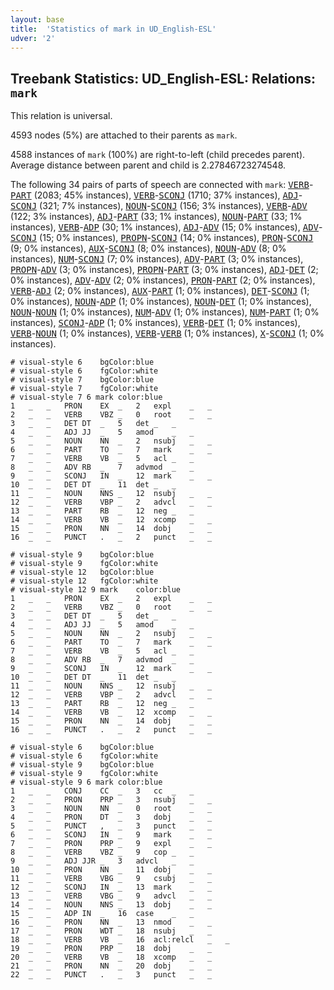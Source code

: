```yaml
---
layout: base
title:  'Statistics of mark in UD_English-ESL'
udver: '2'
---
```


## Treebank Statistics: UD_English-ESL: Relations: `mark`

This relation is universal.

4593 nodes (5%) are attached to their parents as `mark`.

4588 instances of `mark` (100%) are right-to-left (child precedes parent).
Average distance between parent and child is 2.27846723274548.

The following 34 pairs of parts of speech are connected with `mark`: <tt><a href="en_esl-pos-VERB.html">VERB</a></tt>-<tt><a href="en_esl-pos-PART.html">PART</a></tt> (2083; 45% instances), <tt><a href="en_esl-pos-VERB.html">VERB</a></tt>-<tt><a href="en_esl-pos-SCONJ.html">SCONJ</a></tt> (1710; 37% instances), <tt><a href="en_esl-pos-ADJ.html">ADJ</a></tt>-<tt><a href="en_esl-pos-SCONJ.html">SCONJ</a></tt> (321; 7% instances), <tt><a href="en_esl-pos-NOUN.html">NOUN</a></tt>-<tt><a href="en_esl-pos-SCONJ.html">SCONJ</a></tt> (156; 3% instances), <tt><a href="en_esl-pos-VERB.html">VERB</a></tt>-<tt><a href="en_esl-pos-ADV.html">ADV</a></tt> (122; 3% instances), <tt><a href="en_esl-pos-ADJ.html">ADJ</a></tt>-<tt><a href="en_esl-pos-PART.html">PART</a></tt> (33; 1% instances), <tt><a href="en_esl-pos-NOUN.html">NOUN</a></tt>-<tt><a href="en_esl-pos-PART.html">PART</a></tt> (33; 1% instances), <tt><a href="en_esl-pos-VERB.html">VERB</a></tt>-<tt><a href="en_esl-pos-ADP.html">ADP</a></tt> (30; 1% instances), <tt><a href="en_esl-pos-ADJ.html">ADJ</a></tt>-<tt><a href="en_esl-pos-ADV.html">ADV</a></tt> (15; 0% instances), <tt><a href="en_esl-pos-ADV.html">ADV</a></tt>-<tt><a href="en_esl-pos-SCONJ.html">SCONJ</a></tt> (15; 0% instances), <tt><a href="en_esl-pos-PROPN.html">PROPN</a></tt>-<tt><a href="en_esl-pos-SCONJ.html">SCONJ</a></tt> (14; 0% instances), <tt><a href="en_esl-pos-PRON.html">PRON</a></tt>-<tt><a href="en_esl-pos-SCONJ.html">SCONJ</a></tt> (9; 0% instances), <tt><a href="en_esl-pos-AUX.html">AUX</a></tt>-<tt><a href="en_esl-pos-SCONJ.html">SCONJ</a></tt> (8; 0% instances), <tt><a href="en_esl-pos-NOUN.html">NOUN</a></tt>-<tt><a href="en_esl-pos-ADV.html">ADV</a></tt> (8; 0% instances), <tt><a href="en_esl-pos-NUM.html">NUM</a></tt>-<tt><a href="en_esl-pos-SCONJ.html">SCONJ</a></tt> (7; 0% instances), <tt><a href="en_esl-pos-ADV.html">ADV</a></tt>-<tt><a href="en_esl-pos-PART.html">PART</a></tt> (3; 0% instances), <tt><a href="en_esl-pos-PROPN.html">PROPN</a></tt>-<tt><a href="en_esl-pos-ADV.html">ADV</a></tt> (3; 0% instances), <tt><a href="en_esl-pos-PROPN.html">PROPN</a></tt>-<tt><a href="en_esl-pos-PART.html">PART</a></tt> (3; 0% instances), <tt><a href="en_esl-pos-ADJ.html">ADJ</a></tt>-<tt><a href="en_esl-pos-DET.html">DET</a></tt> (2; 0% instances), <tt><a href="en_esl-pos-ADV.html">ADV</a></tt>-<tt><a href="en_esl-pos-ADV.html">ADV</a></tt> (2; 0% instances), <tt><a href="en_esl-pos-PRON.html">PRON</a></tt>-<tt><a href="en_esl-pos-PART.html">PART</a></tt> (2; 0% instances), <tt><a href="en_esl-pos-VERB.html">VERB</a></tt>-<tt><a href="en_esl-pos-ADJ.html">ADJ</a></tt> (2; 0% instances), <tt><a href="en_esl-pos-AUX.html">AUX</a></tt>-<tt><a href="en_esl-pos-PART.html">PART</a></tt> (1; 0% instances), <tt><a href="en_esl-pos-DET.html">DET</a></tt>-<tt><a href="en_esl-pos-SCONJ.html">SCONJ</a></tt> (1; 0% instances), <tt><a href="en_esl-pos-NOUN.html">NOUN</a></tt>-<tt><a href="en_esl-pos-ADP.html">ADP</a></tt> (1; 0% instances), <tt><a href="en_esl-pos-NOUN.html">NOUN</a></tt>-<tt><a href="en_esl-pos-DET.html">DET</a></tt> (1; 0% instances), <tt><a href="en_esl-pos-NOUN.html">NOUN</a></tt>-<tt><a href="en_esl-pos-NOUN.html">NOUN</a></tt> (1; 0% instances), <tt><a href="en_esl-pos-NUM.html">NUM</a></tt>-<tt><a href="en_esl-pos-ADV.html">ADV</a></tt> (1; 0% instances), <tt><a href="en_esl-pos-NUM.html">NUM</a></tt>-<tt><a href="en_esl-pos-PART.html">PART</a></tt> (1; 0% instances), <tt><a href="en_esl-pos-SCONJ.html">SCONJ</a></tt>-<tt><a href="en_esl-pos-ADP.html">ADP</a></tt> (1; 0% instances), <tt><a href="en_esl-pos-VERB.html">VERB</a></tt>-<tt><a href="en_esl-pos-DET.html">DET</a></tt> (1; 0% instances), <tt><a href="en_esl-pos-VERB.html">VERB</a></tt>-<tt><a href="en_esl-pos-NOUN.html">NOUN</a></tt> (1; 0% instances), <tt><a href="en_esl-pos-VERB.html">VERB</a></tt>-<tt><a href="en_esl-pos-VERB.html">VERB</a></tt> (1; 0% instances), <tt><a href="en_esl-pos-X.html">X</a></tt>-<tt><a href="en_esl-pos-SCONJ.html">SCONJ</a></tt> (1; 0% instances).


~~~ conllu
# visual-style 6	bgColor:blue
# visual-style 6	fgColor:white
# visual-style 7	bgColor:blue
# visual-style 7	fgColor:white
# visual-style 7 6 mark	color:blue
1	_	_	PRON	EX	_	2	expl	_	_
2	_	_	VERB	VBZ	_	0	root	_	_
3	_	_	DET	DT	_	5	det	_	_
4	_	_	ADJ	JJ	_	5	amod	_	_
5	_	_	NOUN	NN	_	2	nsubj	_	_
6	_	_	PART	TO	_	7	mark	_	_
7	_	_	VERB	VB	_	5	acl	_	_
8	_	_	ADV	RB	_	7	advmod	_	_
9	_	_	SCONJ	IN	_	12	mark	_	_
10	_	_	DET	DT	_	11	det	_	_
11	_	_	NOUN	NNS	_	12	nsubj	_	_
12	_	_	VERB	VBP	_	2	advcl	_	_
13	_	_	PART	RB	_	12	neg	_	_
14	_	_	VERB	VB	_	12	xcomp	_	_
15	_	_	PRON	NN	_	14	dobj	_	_
16	_	_	PUNCT	.	_	2	punct	_	_

~~~


~~~ conllu
# visual-style 9	bgColor:blue
# visual-style 9	fgColor:white
# visual-style 12	bgColor:blue
# visual-style 12	fgColor:white
# visual-style 12 9 mark	color:blue
1	_	_	PRON	EX	_	2	expl	_	_
2	_	_	VERB	VBZ	_	0	root	_	_
3	_	_	DET	DT	_	5	det	_	_
4	_	_	ADJ	JJ	_	5	amod	_	_
5	_	_	NOUN	NN	_	2	nsubj	_	_
6	_	_	PART	TO	_	7	mark	_	_
7	_	_	VERB	VB	_	5	acl	_	_
8	_	_	ADV	RB	_	7	advmod	_	_
9	_	_	SCONJ	IN	_	12	mark	_	_
10	_	_	DET	DT	_	11	det	_	_
11	_	_	NOUN	NNS	_	12	nsubj	_	_
12	_	_	VERB	VBP	_	2	advcl	_	_
13	_	_	PART	RB	_	12	neg	_	_
14	_	_	VERB	VB	_	12	xcomp	_	_
15	_	_	PRON	NN	_	14	dobj	_	_
16	_	_	PUNCT	.	_	2	punct	_	_

~~~


~~~ conllu
# visual-style 6	bgColor:blue
# visual-style 6	fgColor:white
# visual-style 9	bgColor:blue
# visual-style 9	fgColor:white
# visual-style 9 6 mark	color:blue
1	_	_	CONJ	CC	_	3	cc	_	_
2	_	_	PRON	PRP	_	3	nsubj	_	_
3	_	_	NOUN	NN	_	0	root	_	_
4	_	_	PRON	DT	_	3	dobj	_	_
5	_	_	PUNCT	,	_	3	punct	_	_
6	_	_	SCONJ	IN	_	9	mark	_	_
7	_	_	PRON	PRP	_	9	expl	_	_
8	_	_	VERB	VBZ	_	9	cop	_	_
9	_	_	ADJ	JJR	_	3	advcl	_	_
10	_	_	PRON	NN	_	11	dobj	_	_
11	_	_	VERB	VBG	_	9	csubj	_	_
12	_	_	SCONJ	IN	_	13	mark	_	_
13	_	_	VERB	VBG	_	9	advcl	_	_
14	_	_	NOUN	NNS	_	13	dobj	_	_
15	_	_	ADP	IN	_	16	case	_	_
16	_	_	PRON	NN	_	13	nmod	_	_
17	_	_	PRON	WDT	_	18	nsubj	_	_
18	_	_	VERB	VB	_	16	acl:relcl	_	_
19	_	_	PRON	PRP	_	18	dobj	_	_
20	_	_	VERB	VB	_	18	xcomp	_	_
21	_	_	PRON	NN	_	20	dobj	_	_
22	_	_	PUNCT	.	_	3	punct	_	_

~~~


